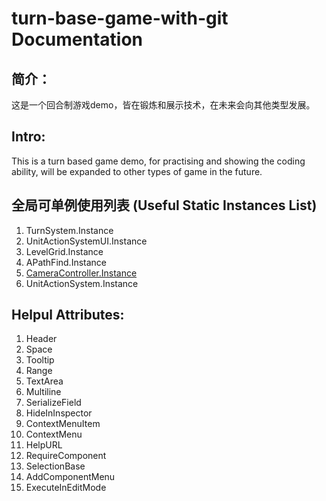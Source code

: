 # turn-base-game-with-git Documentation
## 简介：
这是一个回合制游戏demo，皆在锻炼和展示技术，在未来会向其他类型发展。
## Intro:
This is a turn based game demo, for practising and showing the coding ability, will be expanded to other types of game in the future.
## 全局可单例使用列表 (Useful Static Instances List)

1. TurnSystem.Instance
2. UnitActionSystemUI.Instance
3. LevelGrid.Instance
4. APathFind.Instance
5. [CameraController.Instance](./Assets/Script/CameraAndMouse/CameraController.cs)
6. UnitActionSystem.Instance



## Helpul Attributes:
1. Header
2. Space
3. Tooltip
4. Range
5. TextArea
6. Multiline
7. SerializeField
8. HideInInspector
9. ContextMenuItem
10. ContextMenu
11. HelpURL
12. RequireComponent
13. SelectionBase
14. AddComponentMenu
15. ExecuteInEditMode